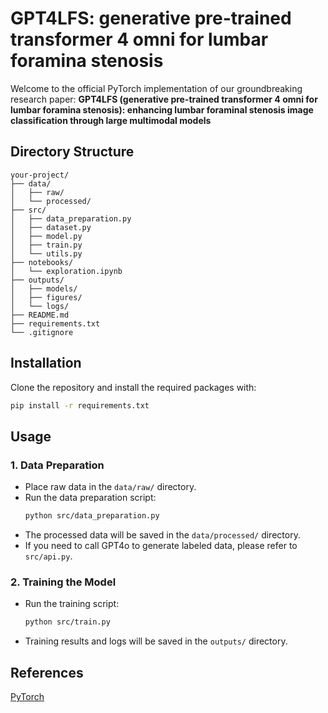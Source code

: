 # GPT4LFS: generative pre-trained transformer 4 omni for lumbar foramina stenosis

Welcome to the official PyTorch implementation of our groundbreaking research paper: 
**GPT4LFS (generative pre-trained transformer 4 omni for lumbar foramina stenosis): enhancing lumbar foraminal stenosis image classification through large multimodal models**

## Directory Structure

```plaintext
your-project/
├── data/
│   ├── raw/
│   └── processed/
├── src/
│   ├── data_preparation.py
│   ├── dataset.py
│   ├── model.py
│   ├── train.py
│   └── utils.py
├── notebooks/
│   └── exploration.ipynb
├── outputs/
│   ├── models/
│   ├── figures/
│   └── logs/
├── README.md
├── requirements.txt
└── .gitignore
```

## Installation

Clone the repository and install the required packages with:

```bash
pip install -r requirements.txt
```

## Usage

### 1. Data Preparation
- Place raw data in the `data/raw/` directory.
- Run the data preparation script:
  ```bash
  python src/data_preparation.py
  ```
- The processed data will be saved in the `data/processed/` directory.
- If you need to call GPT4o to generate labeled data, please refer to `src/api.py`.

### 2. Training the Model
- Run the training script:
  ```bash
  python src/train.py
  ```
- Training results and logs will be saved in the `outputs/` directory.

## References

[PyTorch](https://pytorch.org/)
